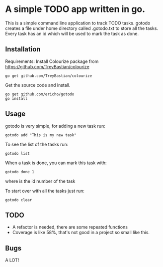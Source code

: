 # A simple TODO app written in go.

This is a simple command line application to track TODO tasks. gotodo creates a file under home directory called .gotodo.txt to store all the tasks. Every task has an id which will be used to mark the task as done. 

## Installation

Requirements:
Install Colourize package from https://github.com/TreyBastian/colourize
``` 
go get github.com/TreyBastian/colourize
```

Get the source code and install.
```
go get github.com/ericho/gotodo
go install
```

## Usage

gotodo is very simple, for adding a new task run:
```
gotodo add "This is my new task"
```
To see the list of the tasks run:
```
gotodo list
```
When a task is done, you can mark this task with:
```
gotodo done 1
```
where is the id number of the task

To start over with all the tasks just run:
```
gotodo clear
```

## TODO

* A refactor is needed, there are some repeated functions
* Coverage is like 58%, that's not good in a project so small like this. 

## Bugs
A LOT!
